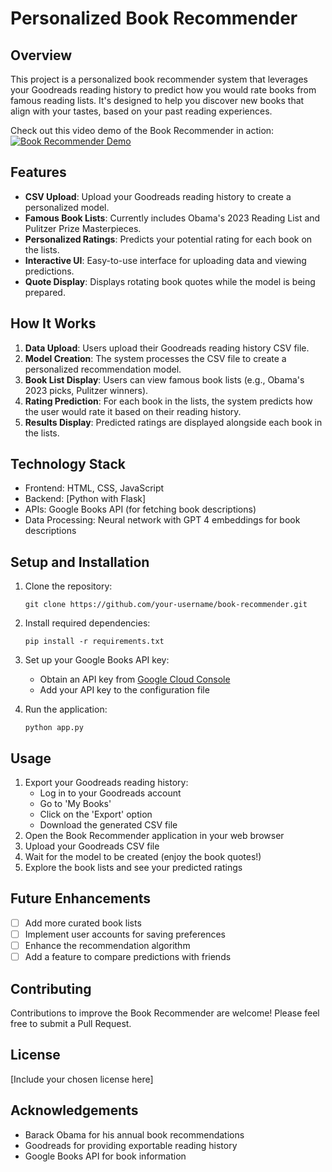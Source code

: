 # Personalized Book Recommender

## Overview

This project is a personalized book recommender system that leverages your Goodreads reading history to predict how you would rate books from famous reading lists. It's designed to help you discover new books that align with your tastes, based on your past reading experiences.

Check out this video demo of the Book Recommender in action:
[![Book Recommender Demo](https://img.youtube.com/vi/YOUR_VIDEO_ID/0.jpg)](https://youtu.be/35y6kJRjng4?si=z_RG16PuCc4CY-NK)

## Features

- **CSV Upload**: Upload your Goodreads reading history to create a personalized model.
- **Famous Book Lists**: Currently includes Obama's 2023 Reading List and Pulitzer Prize Masterpieces.
- **Personalized Ratings**: Predicts your potential rating for each book on the lists.
- **Interactive UI**: Easy-to-use interface for uploading data and viewing predictions.
- **Quote Display**: Displays rotating book quotes while the model is being prepared.

## How It Works

1. **Data Upload**: Users upload their Goodreads reading history CSV file.
2. **Model Creation**: The system processes the CSV file to create a personalized recommendation model.
3. **Book List Display**: Users can view famous book lists (e.g., Obama's 2023 picks, Pulitzer winners).
4. **Rating Prediction**: For each book in the lists, the system predicts how the user would rate it based on their reading history.
5. **Results Display**: Predicted ratings are displayed alongside each book in the lists.

## Technology Stack

- Frontend: HTML, CSS, JavaScript
- Backend: [Python with Flask]
- APIs: Google Books API (for fetching book descriptions)
- Data Processing: Neural network with GPT 4 embeddings for book descriptions

## Setup and Installation

1. Clone the repository:
   ```
   git clone https://github.com/your-username/book-recommender.git
   ```
2. Install required dependencies:
   ```
   pip install -r requirements.txt
   ```
3. Set up your Google Books API key:
   - Obtain an API key from [Google Cloud Console](https://console.cloud.google.com/)
   - Add your API key to the configuration file

4. Run the application:
   ```
   python app.py
   ```

## Usage

1. Export your Goodreads reading history:
   - Log in to your Goodreads account
   - Go to 'My Books'
   - Click on the 'Export' option
   - Download the generated CSV file
2. Open the Book Recommender application in your web browser
3. Upload your Goodreads CSV file
4. Wait for the model to be created (enjoy the book quotes!)
5. Explore the book lists and see your predicted ratings

## Future Enhancements

- [ ] Add more curated book lists
- [ ] Implement user accounts for saving preferences
- [ ] Enhance the recommendation algorithm
- [ ] Add a feature to compare predictions with friends

## Contributing

Contributions to improve the Book Recommender are welcome! Please feel free to submit a Pull Request.

## License

[Include your chosen license here]

## Acknowledgements

- Barack Obama for his annual book recommendations
- Goodreads for providing exportable reading history
- Google Books API for book information
